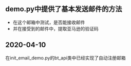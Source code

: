 ## demo.py中提供了基本发送邮件的方法
- 在这个邮箱中测试，是否能接收邮件
- 并在接受到的邮件中，提取亚马逊的验证码

## 2020-04-10

在init_email_demo.py的bt_api类中已经实现了自动注册邮箱
